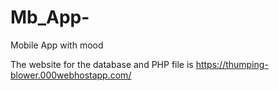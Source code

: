 # Mb_App-
Mobile App with mood

The website for the database and PHP file is https://thumping-blower.000webhostapp.com/ 



